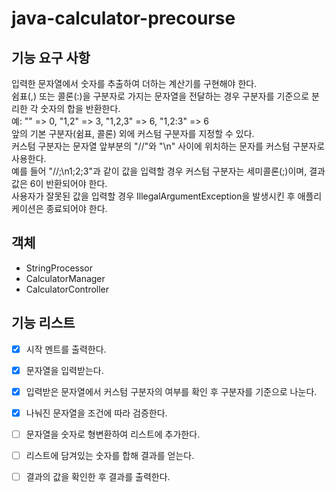 # java-calculator-precourse

## 기능 요구 사항
입력한 문자열에서 숫자를 추출하여 더하는 계산기를 구현해야 한다.       
쉼표(,) 또는 콜론(:)을 구분자로 가지는 문자열을 전달하는 경우 구분자를 기준으로 분리한 각 숫자의 합을 반환한다.  
예: "" => 0, "1,2" => 3, "1,2,3" => 6, "1,2:3" => 6  
앞의 기본 구분자(쉼표, 콜론) 외에 커스텀 구분자를 지정할 수 있다.     
커스텀 구분자는 문자열 앞부분의 "//"와 "\n" 사이에 위치하는 문자를 커스텀 구분자로 사용한다.    
예를 들어 "//;\n1;2;3"과 같이 값을 입력할 경우 커스텀 구분자는 세미콜론(;)이며, 결과 값은 6이 반환되어야 한다.     
사용자가 잘못된 값을 입력할 경우 IllegalArgumentException을 발생시킨 후 애플리케이션은 종료되어야 한다.

## 객체
- StringProcessor
- CalculatorManager
- CalculatorController

## 기능 리스트
- [x] 시작 멘트를 출력한다.
- [x] 문자열을 입력받는다.
- [x] 입력받은 문자열에서 커스텀 구분자의 여부를 확인 후 구분자를 기준으로 나눈다.
- [x] 나눠진 문자열을 조건에 따라 검증한다.
- [ ] 문자열을 숫자로 형변환하여 리스트에 추가한다.
- [ ] 리스트에 담겨있는 숫자를 합해 결과를 얻는다.
- [ ] 결과의 값을 확인한 후 결과를 출력한다. 




